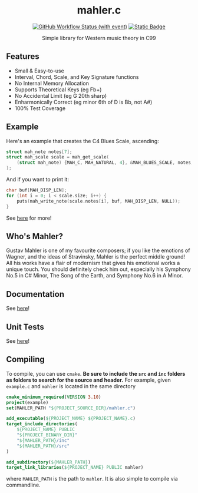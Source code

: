 <h1 align="center">mahler.c</h1>

<div align="center">
    
<a href="">![GitHub Workflow Status (with event)](https://img.shields.io/github/actions/workflow/status/thelowsunoverthemoon/mahler.c/cmake-single-platform.yml)</a>
<a href="">![Static Badge](https://img.shields.io/badge/code_coverage-100%25-%23327da8)</a>

</div>

<p align="center">Simple library for Western music theory in C99</p>



## Features

* Small & Easy-to-use
* Interval, Chord, Scale, and Key Signature functions
* No Internal Memory Allocation
* Supports Theoretical Keys (eg Fb+)
* No Accidental Limit (eg G 20th sharp)
* Enharmonically Correct (eg minor 6th of D is Bb, not A#)
* 100% Test Coverage

## Example

Here's an example that creates the C4 Blues Scale, ascending:

```C
struct mah_note notes[7];
struct mah_scale scale = mah_get_scale(
    (struct mah_note) {MAH_C, MAH_NATURAL, 4}, &MAH_BLUES_SCALE, notes, MAH_ASCEND, NULL
);
```

And if you want to print it:

```C
char buf[MAH_DISP_LEN];
for (int i = 0; i < scale.size; i++) {
    puts(mah_write_note(scale.notes[i], buf, MAH_DISP_LEN, NULL));
}
```

See [here](ex) for more!

## Who's Mahler?

Gustav Mahler is one of my favourite composers; if you like the emotions of Wagner, and the ideas of Stravinsky, Mahler is the perfect middle ground! All his works have a flair of modernism that gives his emotional works a unique touch. You should definitely check him out, especially his Symphony No.5 in C# Minor, The Song of the Earth, and Symphony No.6 in A Minor.

## Documentation

See [here](doc/README.md)!

## Unit Tests

See [here](test)!

## Compiling

To compile, you can use ```cmake```. **Be sure to include the ```src``` and ```inc``` folders as folders to search for the source and header.** For example, given ```example.c``` and ```mahler``` is located in the same directory

```CMake
cmake_minimum_required(VERSION 3.10)
project(example)
set(MAHLER_PATH "${PROJECT_SOURCE_DIR}/mahler.c")

add_executable(${PROJECT_NAME} ${PROJECT_NAME}.c)
target_include_directories(
    ${PROJECT_NAME} PUBLIC
    "${PROJECT_BINARY_DIR}"
    "${MAHLER_PATH}/inc"
    "${MAHLER_PATH}/src"
)

add_subdirectory(${MAHLER_PATH})
target_link_libraries(${PROJECT_NAME} PUBLIC mahler)
```

where ```MAHLER_PATH``` is the path to ```mahler```. It is also simple to compile via commandline.




